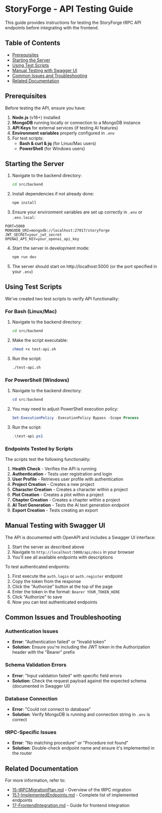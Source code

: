 # StoryForge - API Testing Guide

This guide provides instructions for testing the StoryForge tRPC API endpoints before integrating with the frontend.

## Table of Contents
- [Prerequisites](#prerequisites)
- [Starting the Server](#starting-the-server)
- [Using Test Scripts](#using-test-scripts)
- [Manual Testing with Swagger UI](#manual-testing-with-swagger-ui)
- [Common Issues and Troubleshooting](#common-issues-and-troubleshooting)
- [Related Documentation](#related-documentation)

## Prerequisites

Before testing the API, ensure you have:

1. **Node.js** (v16+) installed
2. **MongoDB** running locally or connection to a MongoDB instance
3. **API Keys** for external services (if testing AI features)
4. **Environment variables** properly configured in `.env`
5. For test scripts:
   - **Bash & curl & jq** (for Linux/Mac users)
   - **PowerShell** (for Windows users)

## Starting the Server

1. Navigate to the backend directory:
   ```bash
   cd src/backend
   ```

2. Install dependencies if not already done:
   ```bash
   npm install
   ```

3. Ensure your environment variables are set up correctly in `.env` or `.env.local`:

```
PORT=5000
MONGODB_URI=mongodb://localhost:27017/storyforge
JWT_SECRET=your_jwt_secret
OPENAI_API_KEY=your_openai_api_key
```

4. Start the server in development mode:
   ```bash
   npm run dev
   ```

5. The server should start on http://localhost:5000 (or the port specified in your `.env`)

## Using Test Scripts

We've created two test scripts to verify API functionality:

### For Bash (Linux/Mac)

1. Navigate to the backend directory:
   ```bash
   cd src/backend
   ```

2. Make the script executable:
   ```bash
   chmod +x test-api.sh
   ```

3. Run the script:
   ```bash
   ./test-api.sh
   ```

### For PowerShell (Windows)

1. Navigate to the backend directory:
   ```powershell
   cd src/backend
   ```

2. You may need to adjust PowerShell execution policy:
   ```powershell
   Set-ExecutionPolicy -ExecutionPolicy Bypass -Scope Process
   ```

3. Run the script:
   ```powershell
   .\test-api.ps1
   ```

### Endpoints Tested by Scripts

The scripts test the following functionality:

1. **Health Check** - Verifies the API is running
2. **Authentication** - Tests user registration and login
3. **User Profile** - Retrieves user profile with authentication
4. **Project Creation** - Creates a new project
5. **Character Creation** - Creates a character within a project
6. **Plot Creation** - Creates a plot within a project
7. **Chapter Creation** - Creates a chapter within a project
8. **AI Text Generation** - Tests the AI text generation endpoint
9. **Export Creation** - Tests creating an export

## Manual Testing with Swagger UI

The API is documented with OpenAPI and includes a Swagger UI interface:

1. Start the server as described above
2. Navigate to `http://localhost:5000/api/docs` in your browser
3. You'll see all available endpoints with descriptions

To test authenticated endpoints:
1. First execute the `auth.login` or `auth.register` endpoint
2. Copy the token from the response
3. Click the "Authorize" button at the top of the page
4. Enter the token in the format: `Bearer YOUR_TOKEN_HERE`
5. Click "Authorize" to save
6. Now you can test authenticated endpoints

## Common Issues and Troubleshooting

### Authentication Issues
- **Error**: "Authentication failed" or "Invalid token"
- **Solution**: Ensure you're including the JWT token in the Authorization header with the "Bearer" prefix

### Schema Validation Errors
- **Error**: "Input validation failed" with specific field errors
- **Solution**: Check the request payload against the expected schema (documented in Swagger UI)

### Database Connection
- **Error**: "Could not connect to database"
- **Solution**: Verify MongoDB is running and connection string in `.env` is correct

### tRPC-Specific Issues
- **Error**: "No matching procedure" or "Procedure not found"
- **Solution**: Double-check endpoint name and ensure it's implemented in the router

## Related Documentation

For more information, refer to:
- [15-tRPCMigrationPlan.md](./15-tRPCMigrationPlan.md) - Overview of the tRPC migration
- [15.1-ImplementedEndpoints.md](./15.1-ImplementedEndpoints.md) - Complete list of implemented endpoints
- [17-FrontendIntegration.md](./17-FrontendIntegration.md) - Guide for frontend integration 